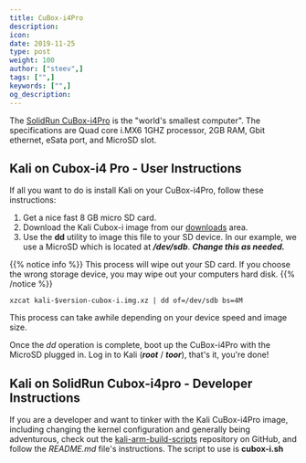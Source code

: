 ```yaml
---
title: CuBox-i4Pro
description:
icon:
date: 2019-11-25
type: post
weight: 100
author: ["steev",]
tags: ["",]
keywords: ["",]
og_description:
---
```


The [SolidRun CuBox-i4Pro](https://www.solid-run.com/product/cubox-i4pro/) is the "world's smallest computer".  The specifications are Quad core i.MX6 1GHZ processor, 2GB RAM, Gbit ethernet, eSata port, and MicroSD slot.

## Kali on Cubox-i4 Pro - User Instructions

If all you want to do is install Kali on your CuBox-i4Pro, follow these instructions:

1. Get a nice fast 8 GB micro SD card.
2. Download the Kali Cubox-i image from our [downloads](https://www.offensive-security.com/kali-linux-arm-images/) area.
3. Use the **dd** utility to image this file to your SD device. In our example, we use a MicroSD which is located at **_/dev/sdb_**. **_Change this as needed._**

{{% notice info %}}
This process will wipe out your SD card. If you choose the wrong storage device, you may wipe out your computers hard disk.
{{% /notice %}}

```
xzcat kali-$version-cubox-i.img.xz | dd of=/dev/sdb bs=4M
```

This process can take awhile depending on your device speed and image size.

Once the _dd_ operation is complete, boot up the CuBox-i4Pro with the MicroSD plugged in. Log in to Kali (**_root_** / **_toor_**), that's it, you're done!

## Kali on SolidRun Cubox-i4pro - Developer Instructions

If you are a developer and want to tinker with the Kali CuBox-i4Pro image, including changing the kernel configuration and generally being adventurous, check out the [kali-arm-build-scripts](https://gitlab.com/kalilinux/build-scripts/kali-arm) repository on GitHub, and follow the _README.md_ file's instructions. The script to use is **cubox-i.sh**
